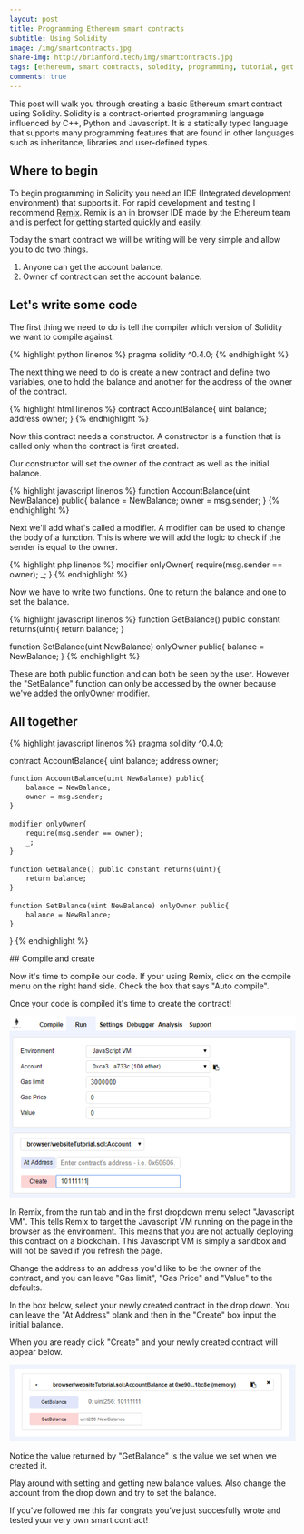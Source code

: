 ```yaml
---
layout: post
title: Programming Ethereum smart contracts
subtitle: Using Solidity
image: /img/smartcontracts.jpg
share-img: http://brianford.tech/img/smartcontracts.jpg
tags: [ethereum, smart contracts, solodity, programming, tutorial, get started, bitcoin]
comments: true
---
```


This post will walk you through creating a basic Ethereum smart contract using Solidity.
Solidity is a contract-oriented programming language influenced by C++, Python and Javascript.
It is a statically typed language that supports many programming features that are found in other languages such as inheritance, libraries and user-defined types.

## Where to begin

To begin programming in Solidity you need an IDE (Integrated development environment) that supports it.
For rapid development and testing I recommend <a href="https://remix.ethereum.org">Remix</a>. 
Remix is an in browser IDE made by the Ethereum team and is perfect for getting started quickly and easily. 

Today the smart contract we will be writing will be very simple and allow you to do two things.

1. Anyone can get the account balance.
2. Owner of contract can set the account balance.


## Let's write some code

The first thing we need to do is tell the compiler which version of Solidity we want to compile against.

{% highlight python linenos %}
 pragma solidity ^0.4.0;
{% endhighlight %}

The next thing we need to do is create a new contract and define two variables, one to hold the balance and another for the address of the owner of the contract.

{% highlight html linenos %}
contract AccountBalance{
    uint balance;
    address owner;
}
{% endhighlight %}

Now this contract needs a constructor. A constructor is a function that is called only when the contract is first created. 

Our constructor will set the owner of the contract as well as the initial balance.

{% highlight javascript linenos %}
function AccountBalance(uint NewBalance) public{
    balance = NewBalance;
    owner = msg.sender;
}
{% endhighlight %}

Next we'll add what's called a modifier. 
A modifier can be used to change the body of a function.
This is where we will add the logic to check if the sender is equal to the owner.

{% highlight php linenos %}
modifier onlyOwner{
    require(msg.sender == owner);
    _;
}
{% endhighlight %}

Now we have to write two functions. One to return the balance and one to set the balance.

{% highlight javascript linenos %}
function GetBalance() public constant returns(uint){
    return balance;
}

function SetBalance(uint NewBalance) onlyOwner public{
    balance = NewBalance;
}
{% endhighlight %}

These are both public function and can both be seen by the user.
However the "SetBalance" function can only be accessed by the owner because we've added the onlyOwner modifier. 

## All together
<p></p>
{% highlight javascript linenos %}
pragma solidity ^0.4.0;

contract AccountBalance{
    uint balance;
    address owner;
    
    function AccountBalance(uint NewBalance) public{
        balance = NewBalance;
        owner = msg.sender;
    }
    
    modifier onlyOwner{
        require(msg.sender == owner);
        _;
    }
    
    function GetBalance() public constant returns(uint){
        return balance;
    }
    
    function SetBalance(uint NewBalance) onlyOwner public{
        balance = NewBalance;
    }
}
{% endhighlight %}
<p></p>
## Compile and create

Now it's time to compile our code. If your using Remix, click on the compile menu on the right hand side.
Check the box that says "Auto compile".

Once your code is compiled it's time to create the contract!

<img src="/img/remixUI.png" alt="Remix compiler menu" />

In Remix, from the run tab and in the first dropdown menu select "Javascript VM".
This tells Remix to target the Javascript VM running on the page in the browser as the environment. 
This means that you are not actually deploying this contract on a blockchain.
This Javascript VM is simply a sandbox and will not be saved if you refresh the page.

Change the address to an address you'd like to be the owner of the contract, and you can leave "Gas limit", "Gas Price" and "Value" to the defaults.

In the box below, select your newly created contract in the drop down.
You can leave the "At Address" blank and then in the "Create" box input the initial balance.

When you are ready click "Create" and your newly created contract will appear below. 

<img src="/img/deployedContract.png" alt="Newly created smart contract" />

Notice the value returned by "GetBalance" is the value we set when we created it.

Play around with setting and getting new balance values. 
Also change the account from the drop down and try to set the balance.

If you've followed me this far congrats you've just succesfully wrote and tested your very own smart contract!

